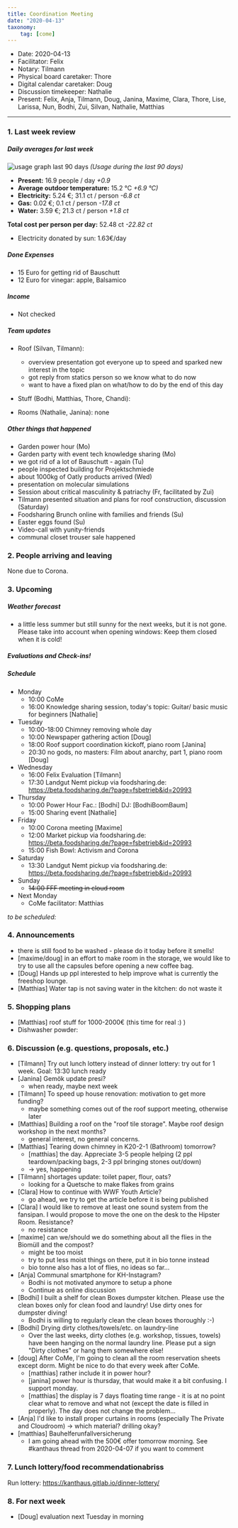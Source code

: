 ```yaml
---
title: Coordination Meeting
date: "2020-04-13"
taxonomy:
    tag: [come]
---
```


- Date: 2020-04-13
- Facilitator: Felix
- Notary: Tilmann
- Physical board caretaker: Thore
- Digital calendar caretaker: Doug
- Discussion timekeeper: Nathalie
- Present: Felix, Anja, Tilmann, Doug, Janina, Maxime, Clara, Thore, Lise, Larissa, Nun, Bodhi, Zui, Silvan, Nathalie, Matthias
----

<!-- 0. Minute of silence -->

### 1. Last week review

##### Daily averages for last week
<!-- Read counters in heating room and append to water.csv in https://cloud.kanthaus.online/f/146415 and gas.csv in https://cloud.kanthaus.online/f/146411. Strongly knock against the display of the solar inverter in K20 Basement material storage and put the E-Total kWh in https://cloud.kanthaus.online/f/146414 solar.csv, take the difference between your and the last value and multiply it with 0.285 €/kWh and divide by 7 days to have the solar intake per day. update the residence record (https://gitlab.com/kanthaus/kanthaus-private/blob/master/residenceRecord.csv) otherwise the script will complain -->
<!-- press the play button on https://gitlab.com/kanthaus/kanthaus-governance/pipeline_schedules and it will print to 
#kanthaus-residence -->

<!-- Facilitator: you can invite somebody to present the stats! -->
<!-- insert here the output you find in #kanthaus-residence -->

![usage graph last 90 days](https://codi.kanthaus.online/uploads/upload_79b24154fccb8f27611d83e778a62735.png "Usage during the last 90 days")
*(Usage during the last 90 days)*

- **Present:** 16.9 people / day _+0.9_
- **Average outdoor temperature:** 15.2 °C _+6.9 °C)_
- **Electricity:** 5.24 €; 31.1 ct / person _-6.8 ct_
- **Gas:** 0.02 €; 0.1 ct / person _-17.8 ct_
- **Water:** 3.59 €; 21.3 ct / person _+1.8 ct_

**Total cost per person per day:** 52.48 ct _-22.82 ct_

- Electricity donated by sun: 1.63€/day

##### Done Expenses
 - 15 Euro for getting rid of Bauschutt
 - 12 Euro for vinegar: apple, Balsamico
<!-- Encourage people to enter their expenditures from Kanthaus money -->


##### Income
<!-- Check the shoe in K20-0 (base is 20 €) and the donation box in the free shop in K22-0-3 -->
- Not checked


##### Team updates
<!-- Project managers from teams defined during the MCM should report about the current situation -->

- Roof (Silvan, Tilmann):
  - overview presentation got everyone up to speed and sparked new interest in the topic
  - got reply from statics person so we know what to do now 
  - want to have a fixed plan on what/how to do by the end of this day
- Stuff (Bodhi, Matthias, Thore, Chandi):
 
- Rooms (Nathalie, Janina): none

##### Other things that happened
 - Garden power hour (Mo)
 - Garden party with event tech knowledge sharing (Mo)
 - we got rid of a lot of Bauschutt - again (Tu)
 - people inspected building for Projektschmiede
 - about 1000kg of Oatly products arrived (Wed)
 - presentation on molecular simulations 
 - Session about critical masculinity & patriachy (Fr, facilitated by Zui)
 - Tilmann presented situation and plans for roof construction, discussion (Saturday)
 - Foodsharing Brunch online with families and friends (Su)
 - Easter eggs found (Su)
 - Video-call with yunity-friends
 - communal closet trouser sale happened
 
### 2. People arriving and leaving
None due to Corona.
 
### 3. Upcoming <!-- https://cloud.kanthaus.online/apps/calendar/ -->

##### Weather forecast
<!-- https://www.accuweather.com/en/de/wurzen/04808/weather-forecast/171287 -->
* a little less summer but still sunny for the next weeks, but it is not gone. Please take into account when opening windows: Keep them closed when it is cold!

##### Evaluations and Check-ins!
<!-- Avoid scheduling on Mondays to give evaluee, facilitator and participants time to prepare-->

##### Schedule
- Monday
  - 10:00 CoMe 
  - 16:00 Knowledge sharing session, today's topic: Guitar/ basic music for beginners [Nathalie] <!-- https://cloud.kanthaus.online/f/151678 -->
- Tuesday
  - 10:00-18:00 Chimney removing whole day
  - 10:00 Newspaper gathering action [Doug]
  - 18:00 Roof support coordination kickoff, piano room [Janina]
  - 20:30 no gods, no masters: Film about anarchy, part 1, piano room [Doug]
- Wednesday
  - 16:00 Felix Evaluation [Tilmann]
  - 17:30 Landgut Nemt pickup via foodsharing.de: https://beta.foodsharing.de/?page=fsbetrieb&id=20993
- Thursday
  - 10:00 Power Hour Fac.: [Bodhi]  DJ: [BodhiBoomBaum]
  - 15:00 Sharing event [Nathalie]
- Friday
  - 10:00 Corona meeting [Maxime]
  - 12:00 Market pickup via foodsharing.de: https://beta.foodsharing.de/?page=fsbetrieb&id=20993
  - 15:00 Fish Bowl: Activism and Corona
- Saturday
  - 13:30 Landgut Nemt pickup via foodsharing.de: https://beta.foodsharing.de/?page=fsbetrieb&id=20993
- Sunday
  - ~~14:00 FFF meeting in cloud room~~
- Next Monday
  - CoMe facilitator: Matthias

_to be scheduled:_
<!-- Please remove this section before uploading the CoMe minutes. 
forgot Evaluations? -->

### 4. Announcements
<!-- Were there any changes to governance? -->
- there is still food to be washed - please do it today before it smells!
- [maxime/doug] in an effort to make room in the storage, we would like to try to use all the capsules before opening a new coffee bag.
- [Doug] Hands up ppl interested to help improve what is currently the freeshop lounge.
- [Matthias] Water tap is not saving water in the kitchen: do not waste it

### 5. Shopping plans
- [Matthias] roof stuff for 1000-2000€ (this time for real :) )
- Dishwasher powder: 

### 6. Discussion (e.g. questions, proposals, etc.)
- [Tilmann] Try out lunch lottery instead of dinner lottery: try out for 1 week. Goal: 13:30 lunch ready
- [Janina] Gemök update presi?
  - when ready, maybe next week
- [Tilmann] To speed up house renovation: motivation to get more funding?
  - maybe something comes out of the roof support meeting, otherwise later
- [Matthias] Building a roof on the "roof tile storage". Maybe roof design workshop in the next months?
  - general interest, no general concerns. 
- [Matthias] Tearing down chimney in K20-2-1 (Bathroom) tomorrow?
    - [matthias] the day. Appreciate 3-5 people helping (2 ppl teardown/packing bags, 2-3 ppl bringing stones out/down)
    - -> yes, happening
- [Tilmann] shortages update: toilet paper, flour, oats?
  - looking for a Quetsche to make flakes from grains
- [Clara] How to continue with WWF Youth Article?
  - go ahead, we try to get the article before it is being published
- [Clara] I would like to remove at least one sound system from the fansipan. I would propose to move the one on the desk to the Hipster Room. Resistance?
  - no resistance
- [maxime] can we/should we do something about all the flies in the Biomüll and the compost?
  - might be too moist
  - try to put less moist things on there, put it in bio tonne instead
  - bio tonne also has a lot of flies, no ideas so far...
- [Anja] Communal smartphone for KH-Instagram?
  - Bodhi is not motivated anymore to setup a phone
  - Continue as online discussion
- [Bodhi] I built a shelf for clean Boxes dumpster kitchen. Please use the clean boxes only for clean food and laundry! Use dirty ones for dumpster diving!
  - Bodhi is willing to regularly clean the clean boxes thoroughly :-)
- [Bodhi] Drying dirty clothes/towels/etc. on laundry-line
  - Over the last weeks, dirty clothes (e.g. workshop, tissues, towels) have been hanging on the normal laundry line. Please put a sign "Dirty clothes" or hang them somewhere else!
- [doug] After CoMe, I'm going to clean all the room reservation sheets except dorm. Might be nice to do that every week after CoMe.
  - [matthias] rather include it in power hour?
  - [janina] power hour is thursday, that would make it a bit confusing. I support monday.
  - [matthias] the display is 7 days floating time range - it is at no point clear what to remove and what not (except the date is filled in properly). The day does not change the problem...
- [Anja] I'd like to install proper curtains in rooms (especially The Private and Cloudroom) -> which material? drilling okay?
- [matthias] Bauhelferunfallversicherung
  - I am going ahead with the 500€ offer tomorrow morning. See #kanthaus thread from 2020-04-07 if you want to comment

### 7. Lunch lottery/food recommendationabriss
Run lottery: https://kanthaus.gitlab.io/dinner-lottery/
<!-- Results to be copied on the physical board -->

### 8. For next week
- [Doug] evaluation next Tuesday in morning
